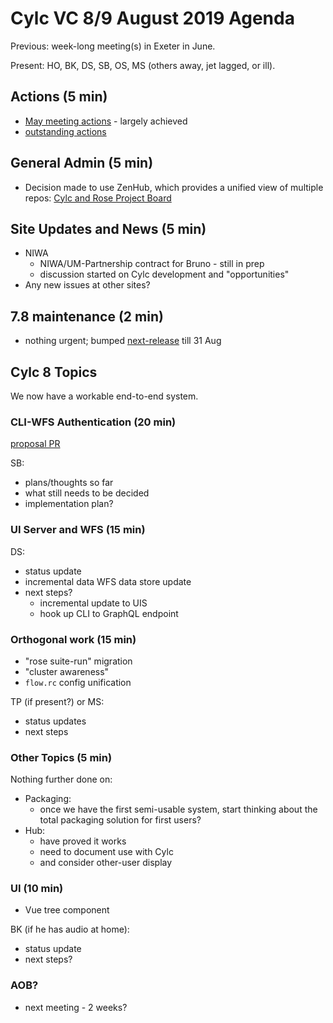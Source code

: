 # Cylc VC 8/9 August 2019 Agenda

Previous: week-long meeting(s) in Exeter in June.

Present: HO, BK, DS, SB, OS, MS (others away, jet lagged, or ill).

## Actions (5 min)
- [May meeting actions](vc-22-may-2019-summary.md) - largely achieved
- [outstanding
  actions](https://cylc.github.io/cylc-admin/meetings/left-over-actions.html)

## General Admin (5 min)

- Decision made to use ZenHub, which provides a unified view of multiple repos:
  [Cylc and Rose Project Board](https://app.zenhub.com/workspaces/cylc-and-rose-5d122023f9628b5d0da532a5/board?repos=1836229)

## Site Updates and News (5 min)

- NIWA
   - NIWA/UM-Partnership contract for Bruno - still in prep
   - discussion started on Cylc development and "opportunities"
- Any new issues at other sites?

## 7.8 maintenance (2 min)

- nothing urgent; bumped
  [next-release](https://github.com/cylc/cylc-flow/milestone/80) till 31 Aug

## Cylc 8 Topics

We now have a workable end-to-end system.

### CLI-WFS Authentication (20 min)

[proposal PR](https://github.com/cylc/cylc-admin/pull/41)

SB:
- plans/thoughts so far
- what still needs to be decided
- implementation plan?
 
### UI Server and WFS (15 min)

DS:
- status update
- incremental data WFS data store update
- next steps?
  - incremental update to UIS
  - hook up CLI to GraphQL endpoint

### Orthogonal work (15 min)

- "rose suite-run" migration
- "cluster awareness"
- `flow.rc` config unification

TP (if present?) or MS: 
- status updates
- next steps

### Other Topics (5 min)

Nothing further done on:
- Packaging: 
  - once we have the first semi-usable system, start thinking about the total
  packaging solution for first users? 
- Hub:
  - have proved it works
  - need to document use with Cylc
  - and consider other-user display
 
### UI (10 min)

- Vue tree component

BK (if he has audio at home):
- status update
- next steps?

### AOB?
- next meeting - 2 weeks?

